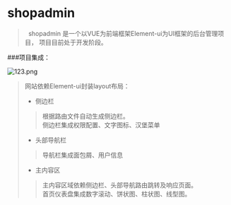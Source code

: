 # shopadmin
> &nbsp; shopadmin 是一个以VUE为前端框架Element-ui为UI框架的后台管理项目，
> 项目目前处于开发阶段。

###项目集成：

![123.png](https://i.postimg.cc/prCddy9P/123.png)

> 网站依赖Element-ui封装layout布局：
> - 侧边栏
>> 根据路由文件自动生成侧边栏。 <br/>
>> 侧边栏集成权限配置、文字图标、汉堡菜单
> - 头部导航栏
>> 导航栏集成面包屑、用户信息
> - 主内容区
>> 主内容区域依赖侧边栏、头部导航路由跳转及响应页面。 <br/>
>> 首页仪表盘集成数字滚动、饼状图、柱状图、线型图。